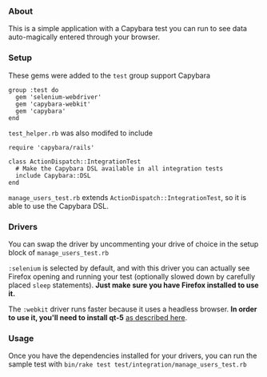 ### About
This is a simple application with a Capybara test you can run to see data auto-magically entered through your browser. 

### Setup

These gems were added to the `test` group support Capybara 

````
group :test do
  gem 'selenium-webdriver'
  gem 'capybara-webkit'
  gem 'capybara'
end
````

`test_helper.rb` was also modifed to include

````
require 'capybara/rails'

class ActionDispatch::IntegrationTest
  # Make the Capybara DSL available in all integration tests
  include Capybara::DSL
end
````

`manage_users_test.rb` extends `ActionDispatch::IntegrationTest`, so it is able to use the Capybara DSL.

### Drivers

You can swap the driver by uncommenting your drive of choice in the setup block of `manage_users_test.rb`

`:selenium` is selected by default, and with this driver you can actually see Firefox opening and running your test (optionally slowed down by carefully placed `sleep` statements). **Just make sure you have Firefox installed to use it.**

The `:webkit` driver runs faster because it uses a headless browser. **In order to use it, you'll need to install qt-5** [as described here](https://github.com/thoughtbot/capybara-webkit/wiki/Installing-Qt-and-compiling-capybara-webkit).

### Usage

Once you have the dependencies installed for your drivers, you can run the sample test with `bin/rake test test/integration/manage_users_test.rb`
